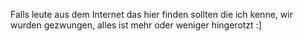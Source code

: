 Falls leute aus dem Internet das hier finden sollten die ich kenne, wir wurden gezwungen, alles ist mehr oder weniger hingerotzt :]